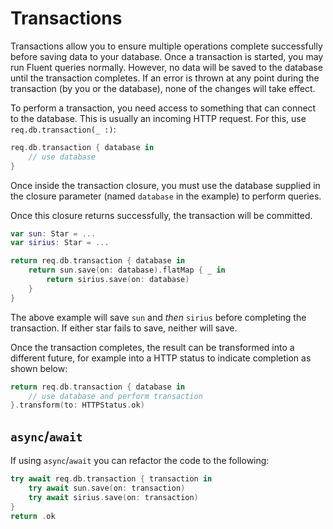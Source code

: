 # Transactions

Transactions allow you to ensure multiple operations complete successfully before saving data to your database. 
Once a transaction is started, you may run Fluent queries normally. However, no data will be saved to the database until the transaction completes. 
If an error is thrown at any point during the transaction (by you or the database), none of the changes will take effect.

To perform a transaction, you need access to something that can connect to the database. This is usually an incoming HTTP request. For this, use `req.db.transaction(_ :)`:
```swift
req.db.transaction { database in
    // use database
}
```
Once inside the transaction closure, you must use the database supplied in the closure parameter (named `database` in the example) to perform queries.

Once this closure returns successfully, the transaction will be committed.
```swift
var sun: Star = ...
var sirius: Star = ...

return req.db.transaction { database in
    return sun.save(on: database).flatMap { _ in
        return sirius.save(on: database)
    }
}
```
The above example will save `sun` and *then* `sirius` before completing the transaction. If either star fails to save, neither will save.

Once the transaction completes, the result can be transformed into a different future, for example into a HTTP status to indicate completion as shown below:
```swift
return req.db.transaction { database in
    // use database and perform transaction
}.transform(to: HTTPStatus.ok)
```

## `async`/`await`

If using `async`/`await` you can refactor the code to the following:

```swift
try await req.db.transaction { transaction in
    try await sun.save(on: transaction)
    try await sirius.save(on: transaction)
}
return .ok
```

